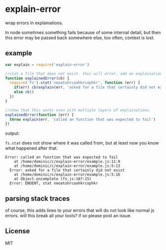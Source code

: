 # explain-error

wrap errors in explainations.

In node sometimes something fails because of some internal detail,
but then this error may be passed back somewhere else, too often,
context is lost.

## example

``` js
var explain = require('explain-error')

//stat a file that does not exist. this will error, add an explaination.
function explainedError(cb) {
  require('fs').stat('neoatuhrcoahkrcophkr', function (err) {
    if(err) cb(explain(err, 'asked for a file that certainly did not exist'))
    else cb()
  })
}

//show that this works even with multiple layers of explainations.
explainedError(function (err) {
  throw explain(err, 'called an function that was expected to fail')
})
```

output:

`fs.stat` does not show where it was called from,
but at least now you know what happened after that.

```
Error: called an function that was expected to fail
    at /home/dominic/c/explain-error/example.js:11:9
    at /home/dominic/c/explain-error/example.js:5:13
  Error: asked for a file that certainly did not exist
    at /home/dominic/c/explain-error/example.js:5:16
    at Object.oncomplete (fs.js:107:15)
  Error: ENOENT, stat neoatuhrcoahkrcophkr

```

## parsing stack traces

of course, this adds lines to your errors that will do not look like normal js errors.
will this break all your tools? if so please post an issue.

## License

MIT
